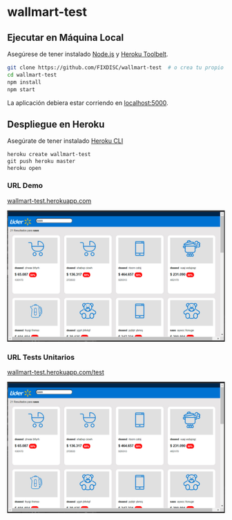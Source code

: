 # wallmart-test
## Ejecutar en Máquina Local

Asegúrese de tener instalado [Node.js](http://nodejs.org/) y [Heroku Toolbelt](https://toolbelt.heroku.com/).

```sh
git clone https://github.com/FIXDISC/wallmart-test  # o crea tu propio fork
cd wallmart-test
npm install
npm start
```

La aplicación debiera estar corriendo en [localhost:5000](http://localhost:5000/).

## Despliegue en Heroku
Asegúrate de tener instalado [Heroku CLI](https://devcenter.heroku.com/articles/heroku-cli)

```
heroku create wallmart-test
git push heroku master
heroku open
```

### URL Demo
[wallmart-test.herokuapp.com](https://wallmart-test.herokuapp.com/)

![Screenshot](public/img/wallmart1.jpg)


### URL Tests Unitarios
[wallmart-test.herokuapp.com/test](https://wallmart-test.herokuapp.com/test)

![Screenshot](public/img/wallmart1.jpg)

